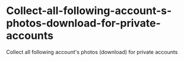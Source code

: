 # Collect-all-following-account-s-photos-download-for-private-accounts
Collect all following account's photos (download) for private accounts
